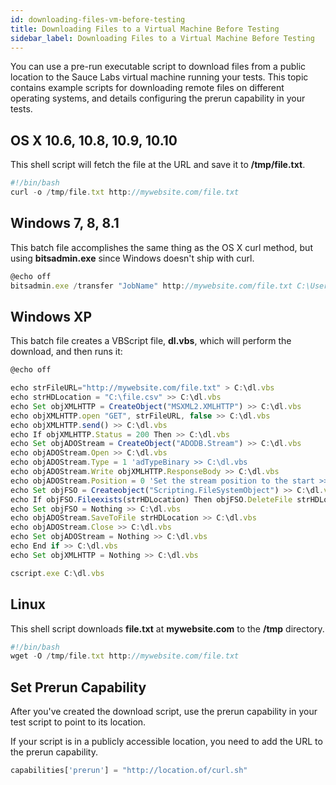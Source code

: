 ```yaml
---
id: downloading-files-vm-before-testing
title: Downloading Files to a Virtual Machine Before Testing
sidebar_label: Downloading Files to a Virtual Machine Before Testing
---
```

You can use a pre-run executable script to download files from a public location to the Sauce Labs virtual machine running your tests. This topic contains example scripts for downloading remote files on different operating systems, and details configuring the prerun capability in your tests.

## OS X 10.6, 10.8, 10.9, 10.10
This shell script will fetch the file at the URL and save it to **/tmp/file.txt**.
```js
#!/bin/bash
curl -o /tmp/file.txt http://mywebsite.com/file.txt
```
## Windows 7, 8, 8.1
This batch file accomplishes the same thing as the OS X curl method, but using **bitsadmin.exe** since Windows doesn't ship with curl.
```js
@echo off
bitsadmin.exe /transfer "JobName" http://mywebsite.com/file.txt C:\Users\Administrator\Desktop\file.txt
```
## Windows XP
This batch file creates a VBScript file, **dl.vbs**, which will perform the download, and then runs it:
```js
@echo off

echo strFileURL="http://mywebsite.com/file.txt" > C:\dl.vbs
echo strHDLocation = "C:\file.csv" >> C:\dl.vbs
echo Set objXMLHTTP = CreateObject("MSXML2.XMLHTTP") >> C:\dl.vbs
echo objXMLHTTP.open "GET", strFileURL, false >> C:\dl.vbs
echo objXMLHTTP.send() >> C:\dl.vbs
echo If objXMLHTTP.Status = 200 Then >> C:\dl.vbs
echo Set objADOStream = CreateObject("ADODB.Stream") >> C:\dl.vbs
echo objADOStream.Open >> C:\dl.vbs
echo objADOStream.Type = 1 'adTypeBinary >> C:\dl.vbs
echo objADOStream.Write objXMLHTTP.ResponseBody >> C:\dl.vbs
echo objADOStream.Position = 0 'Set the stream position to the start >> C:\dl.vbs
echo Set objFSO = Createobject("Scripting.FileSystemObject") >> C:\dl.vbs
echo If objFSO.Fileexists(strHDLocation) Then objFSO.DeleteFile strHDLocation >> C:\dl.vbs
echo Set objFSO = Nothing >> C:\dl.vbs
echo objADOStream.SaveToFile strHDLocation >> C:\dl.vbs
echo objADOStream.Close >> C:\dl.vbs
echo Set objADOStream = Nothing >> C:\dl.vbs
echo End if >> C:\dl.vbs
echo Set objXMLHTTP = Nothing >> C:\dl.vbs

cscript.exe C:\dl.vbs
```
## Linux
This shell script downloads **file.txt** at **mywebsite.com** to the **/tmp** directory.
```js
#!/bin/bash
wget -O /tmp/file.txt http://mywebsite.com/file.txt
```
## Set Prerun Capability
After you've created the download script, use the prerun capability in your test script to point to its location.

If your script is in a publicly accessible location, you need to add the URL to the prerun capability.
```js
capabilities['prerun'] = "http://location.of/curl.sh"
```
